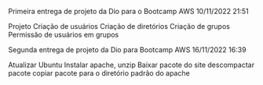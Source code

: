 Primeira entrega de projeto da Dio para o Bootcamp AWS 
10/11/2022
21:51

Projeto
Criação de usuários
Criação de diretórios
Criação de grupos
Permissão de usuários em grupos



Segunda entrega de projeto da Dio para Bootcamp AWS
16/11/2022
16:39

Atualizar Ubuntu
Instalar apache, unzip
Baixar pacote do site
descompactar pacote
copiar pacote para o diretório padrão do apache



